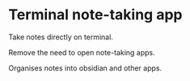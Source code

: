 # Terminal note-taking app

Take notes directly on terminal.

Remove the need to open note-taking apps.

Organises notes into obsidian and other apps.
